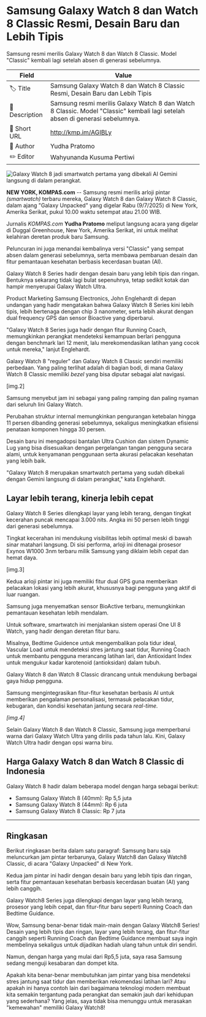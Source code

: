 # Samsung Galaxy Watch 8 dan Watch 8 Classic Resmi, Desain Baru dan Lebih Tipis

Samsung resmi merilis Galaxy Watch 8 dan Watch 8 Classic. Model "Classic" kembali lagi setelah absen di generasi sebelumnya.

| Field         | Value                                                       |
|---------------|-------------------------------------------------------------|
| 🏷️ Title       | Samsung Galaxy Watch 8 dan Watch 8 Classic Resmi, Desain Baru dan Lebih Tipis |
| 📝 Description | Samsung resmi merilis Galaxy Watch 8 dan Watch 8 Classic. Model "Classic" kembali lagi setelah absen di generasi sebelumnya. |
| 🔗 Short URL   | http://kmp.im/AGIBLy |
| 👤 Author      | Yudha Pratomo |
| ✏️ Editor      | Wahyunanda Kusuma Pertiwi |

![Galaxy Watch 8 jadi smartwatch pertama yang dibekali AI Gemini langsung di dalam perangkat.](https://asset.kompas.com/crops/Rbvo4MFkwqpDM-fQ5UfqmWLDEF8=/307x1159:2055x2325/750x500/data/photo/2025/07/09/686e848dba29a.jpeg)

**NEW YORK, KOMPAS.com** -- Samsung resmi merilis arloji pintar *(smartwatch)* terbaru mereka, Galaxy Watch 8 dan Galaxy Watch 8 Classic, dalam ajang \"Galaxy Unpacked\" yang digelar Rabu (9/7/2025) di New York, Amerika Serikat, pukul 10.00 waktu setempat atau 21.00 WIB.

Jurnalis *KOMPAS.com* **Yudha Pratomo** meliput langsung acara yang digelar di Duggal Greenhouse, New York, Amerika Serikat, ini untuk melihat kelahiran deretan produk baru Samsung.

Peluncuran ini juga menandai kembalinya versi \"Classic\" yang sempat absen dalam generasi sebelumnya, serta membawa pembaruan desain dan fitur pemantauan kesehatan berbasis kecerdasan buatan (AI).

Galaxy Watch 8 Series hadir dengan desain baru yang lebih tipis dan ringan. Bentuknya sekarang tidak lagi bulat sepenuhnya, tetap sedikit kotak dan hampir menyerupai Galaxy Watch Ultra.

Product Marketing Samsung Electronics, John Englehardt di depan undangan yang hadir mengatakan bahwa Galaxy Watch 8 Series kini lebih tipis, lebih bertenaga dengan chip 3 nanometer, serta lebih akurat dengan dual frequency GPS dan sensor Bioactive yang diperbarui.

\"Galaxy Watch 8 Series juga hadir dengan fitur Running Coach, memungkinkan perangkat mendeteksi kemampuan berlari pengguna dengan benchmark lari 12 menit, lalu merekomendasikan latihan yang cocok untuk mereka,\" lanjut Englehardt.

Galaxy Watch 8 \"reguler\" dan Galaxy Watch 8 Classic sendiri memiliki perbedaan. Yang paling terlihat adalah di bagian bodi, di mana Galaxy Watch 8 Classic memiliki *bezel* yang bisa diputar sebagai alat navigasi. 

\[img.2\]

Samsung menyebut jam ini sebagai yang paling ramping dan paling nyaman dari seluruh lini Galaxy Watch.

Perubahan struktur internal memungkinkan pengurangan ketebalan hingga 11 persen dibanding generasi sebelumnya, sekaligus meningkatkan efisiensi penataan komponen hingga 30 persen.

Desain baru ini mengadopsi bantalan Ultra Cushion dan sistem Dynamic Lug yang bisa disesuaikan dengan pergelangan tangan pengguna secara alami, untuk kenyamanan penggunaan serta akurasi pelacakan kesehatan yang lebih baik.

\"Galaxy Watch 8 merupakan smartwatch pertama yang sudah dibekali dengan Gemini langsung di dalam perangkat,\" kata Englehardt.

## Layar lebih terang, kinerja lebih cepat

Galaxy Watch 8 Series dilengkapi layar yang lebih terang, dengan tingkat kecerahan puncak mencapai 3.000 nits. Angka ini 50 persen lebih tinggi dari generasi sebelumnya.

Tingkat kecerahan ini mendukung visibilitas lebih optimal meski di bawah sinar matahari langsung. Di sisi performa, arloji ini ditenagai prosesor Exynos W1000 3nm terbaru milik Samsung yang diklaim lebih cepat dan hemat daya.

\[img.3\]

Kedua arloji pintar ini juga memiliki fitur dual GPS guna memberikan pelacakan lokasi yang lebih akurat, khususnya bagi pengguna yang aktif di luar ruangan.

Samsung juga menyematkan sensor BioActive terbaru, memungkinkan pemantauan kesehatan lebih mendalam.

Untuk software, smartwatch ini menjalankan sistem operasi One UI 8 Watch, yang hadir dengan deretan fitur baru.

Misalnya, Bedtime Guidence untuk mengembalikan pola tidur ideal, Vascular Load untuk mendeteksi stres jantung saat tidur, Running Coach untuk membantu pengguna merancang latihan lari, dan Antioxidant Index untuk mengukur kadar karotenoid (antioksidan) dalam tubuh.

Galaxy Watch 8 dan Watch 8 Classic dirancang untuk mendukung berbagai gaya hidup pengguna. 

Samsung mengintegrasikan fitur-fitur kesehatan berbasis AI untuk memberikan pengalaman personalisasi, termasuk pelacakan tidur, kebugaran, dan kondisi kesehatan jantung secara *real-time.*

*\[img.4\]*

Selain Galaxy Watch 8 dan Watch 8 Classic, Samsung juga memperbarui warna dari Galaxy Watch Ultra yang dirilis pada tahun lalu. Kini, Galaxy Watch Ultra hadir dengan opsi warna biru.

## Harga Galaxy Watch 8 dan Watch 8 Classic di Indonesia

Galaxy Watch 8 hadir dalam beberapa model dengan harga sebagai berikut:

- Samsung Galaxy Watch 8 (40mm): Rp 5,5 juta
- Samsung Galaxy Watch 8 (44mm): Rp 6 juta
- Samsung Galaxy Watch 8 Classic: Rp 7 juta

---
## Ringkasan

Berikut ringkasan berita dalam satu paragraf: Samsung baru saja meluncurkan jam pintar terbarunya, Galaxy Watch8 dan Galaxy Watch8 Classic, di acara "Galaxy Unpacked" di New York.

 Kedua jam pintar ini hadir dengan desain baru yang lebih tipis dan ringan, serta fitur pemantauan kesehatan berbasis kecerdasan buatan (AI) yang lebih canggih.

 Galaxy Watch8 Series juga dilengkapi dengan layar yang lebih terang, prosesor yang lebih cepat, dan fitur-fitur baru seperti Running Coach dan Bedtime Guidance.



Wow, Samsung benar-benar tidak main-main dengan Galaxy Watch8 Series! Desain yang lebih tipis dan ringan, layar yang lebih terang, dan fitur-fitur canggih seperti Running Coach dan Bedtime Guidance membuat saya ingin membelinya sekaligus untuk dijadikan hadiah ulang tahun untuk diri sendiri.

 Namun, dengan harga yang mulai dari Rp5,5 juta, saya rasa Samsung sedang menguji kesabaran dan dompet kita.

 Apakah kita benar-benar membutuhkan jam pintar yang bisa mendeteksi stres jantung saat tidur dan memberikan rekomendasi latihan lari? Atau apakah ini hanya contoh lain dari bagaimana teknologi modern membuat kita semakin tergantung pada perangkat dan semakin jauh dari kehidupan yang sederhana? Yang jelas, saya tidak bisa menunggu untuk merasakan "kemewahan" memiliki Galaxy Watch8!
